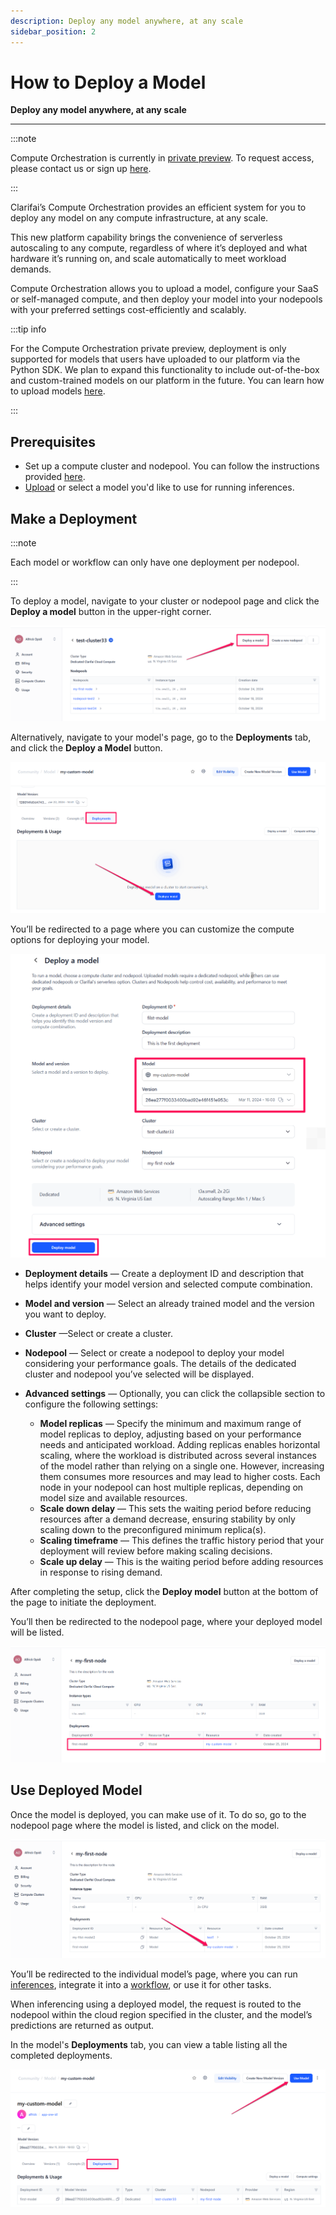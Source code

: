 ```yaml
---
description: Deploy any model anywhere, at any scale
sidebar_position: 2
---
```


# How to Deploy a Model

**Deploy any model anywhere, at any scale**
<hr />

:::note

Compute Orchestration is currently in [private preview](https://docs.clarifai.com/product-updates/changelog/release-types). To request access, please contact us or sign up [here](https://forms.gle/Cj9r8wgeYk5HQ67Y9).

:::

Clarifai’s Compute Orchestration provides an efficient system for you to deploy any model on any compute infrastructure, at any scale. 

This new platform capability brings the convenience of serverless autoscaling to any compute, regardless of where it’s deployed and what hardware it’s running on, and scale automatically to meet workload demands.

Compute Orchestration allows you to upload a model, configure your SaaS or self-managed compute, and then deploy your model into your nodepools with your preferred settings cost-efficiently and scalably. 

:::tip info

For the Compute Orchestration private preview, deployment is only supported for models that users have uploaded to our platform via the Python SDK. We plan to expand this functionality to include out-of-the-box and custom-trained models on our platform in the future. You can learn how to upload models [here](https://docs.clarifai.com/sdk/advance-model-operations/model-upload).

:::

## Prerequisites

- Set up a compute cluster and nodepool. You can follow the instructions provided [here](https://docs.clarifai.com/portal-guide/compute-orchestration/set-up-compute).
- [Upload](https://docs.clarifai.com/sdk/advance-model-operations/model-upload) or select a model you'd like to use for running inferences.


## Make a Deployment

:::note

Each model or workflow can only have one deployment per nodepool.

:::

To deploy a model, navigate to your cluster or nodepool page and click the **Deploy a model** button in the upper-right corner. 
 
![ ](/img/compute-orchestration/compute-11.png)

Alternatively, navigate to your model's page, go to the **Deployments** tab, and click the **Deploy a Model** button.

![ ](/img/compute-orchestration/compute-12.png)

You’ll be redirected to a page where you can customize the compute options for deploying your model. 

![ ](/img/compute-orchestration/compute-13.png)

-  **Deployment details** — Create a deployment ID and description that helps identify your model version and selected compute combination.

- **Model and version** — Select an already trained model and the version you want to deploy.

- **Cluster** —Select or create a cluster.

- **Nodepool** — Select or create a nodepool to deploy your model considering your performance goals. The details of the dedicated cluster and nodepool you’ve selected will be displayed. 

- **Advanced settings** — Optionally, you can click the collapsible section to configure the following settings:

    - **Model replicas** — Specify the minimum and maximum range of model replicas to deploy, adjusting based on your performance needs and anticipated workload. Adding replicas enables horizontal scaling, where the workload is distributed across several instances of the model rather than relying on a single one. However, increasing them consumes more resources and may lead to higher costs. Each node in your nodepool can host multiple replicas, depending on model size and available resources.
    - **Scale down delay** — This sets the waiting period before reducing resources after a demand decrease, ensuring stability by only scaling down to the preconfigured minimum replica(s). 
    - **Scaling timeframe** — This defines the traffic history period that your deployment will review before making scaling decisions.
    - **Scale up delay** — This is the waiting period before adding resources in response to rising demand.

After completing the setup, click the **Deploy model** button at the bottom of the page to initiate the deployment. 

You’ll then be redirected to the nodepool page, where your deployed model will be listed.

![ ](/img/compute-orchestration/compute-14.png)

## Use Deployed Model

Once the model is deployed, you can make use of it. To do so, go to the nodepool page where the model is listed, and click on the model. 

![ ](/img/compute-orchestration/compute-15.png)

You’ll be redirected to the individual model’s page, where you can run [inferences](https://docs.clarifai.com/portal-guide/ppredict/), integrate it into a [workflow](https://docs.clarifai.com/portal-guide/workflows/), or use it for other tasks. 

When inferencing using a deployed model, the request is routed to the nodepool within the cloud region specified in the cluster, and the model’s predictions are returned as output.

In the model's **Deployments** tab, you can view a table listing all the completed deployments.

![ ](/img/compute-orchestration/compute-16.png)







